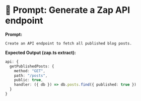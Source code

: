 # 🧠 Prompt: Generate a Zap API endpoint

**Prompt:**
```
Create an API endpoint to fetch all published blog posts.
```

**Expected Output (zap.ts extract):**
```ts
api: {
  getPublishedPosts: {
    method: "GET",
    path: "/posts",
    public: true,
    handler: ({ db }) => db.posts.find({ published: true })
  }
}
```

